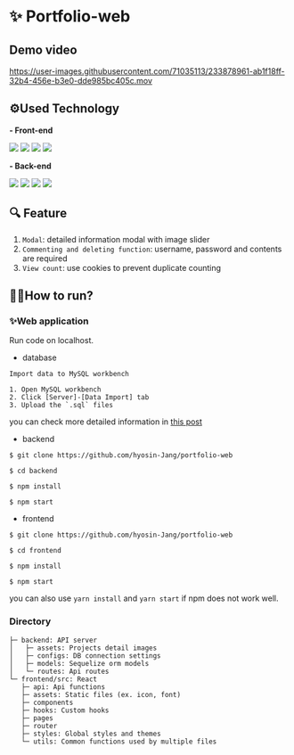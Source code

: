 # ✨ Portfolio-web

## Demo video

https://user-images.githubusercontent.com/71035113/233878961-ab1f18ff-32b4-456e-b3e0-dde985bc405c.mov


## ⚙Used Technology

<p > <b>- Front-end</b> </p>
<div >
<img src="https://img.shields.io/badge/React-61DAFB?style=flat-square&logo=React&logoColor=white"/>
<img src="https://img.shields.io/badge/Styled Components-DB7093?style=flat-square&logo=styled-components&logoColor=white"/>
<img src="https://img.shields.io/badge/Recoil-764ABC?style=flat-square&logo=Recoil&logoColor=white"/>
<img src="https://img.shields.io/badge/Chart.js-F9A03C?style=flat-square&logo=Chart.js&logoColor=white"/>
</div>

<p > <b>- Back-end</b> </p>
<div >
<img src="https://img.shields.io/badge/Node.js-6DB33F?style=flat-square&logo=Node.js&logoColor=white"/>
<img src="https://img.shields.io/badge/MySQL-4479A1?style=flat-square&logo=MySQL&logoColor=white" />
<img src="https://img.shields.io/badge/Sequelize-4479A1?style=flat-square&logo=Sequelize&logoColor=white" />
<img src="https://img.shields.io/badge/Express-4479A1?style=flat-square&logo=Express&logoColor=white" />
</div>

## 🔍 Feature

1. `Modal`: detailed information modal with image slider
2. `Commenting and deleting function`: username, password and contents are required
3. `View count`: use cookies to prevent duplicate counting

## 🏃‍♀️How to run?

### ✨Web application

Run code on localhost.

- database

```
Import data to MySQL workbench

1. Open MySQL workbench
2. Click [Server]-[Data Import] tab
3. Upload the `.sql` files

```

you can check more detailed information in [this post](https://velog.io/@finelinefe/TIP-MySQL-Workbench%EB%A5%BC-%EC%9D%B4%EC%9A%A9%ED%95%B4-DB-Dump)

- backend

```
$ git clone https://github.com/hyosin-Jang/portfolio-web

$ cd backend

$ npm install

$ npm start

```

-   frontend

```
$ git clone https://github.com/hyosin-Jang/portfolio-web

$ cd frontend

$ npm install

$ npm start

```

you can also use `yarn install` and `yarn start` if npm does not work well.

### Directory

```
├─ backend: API server
│   ├─ assets: Projects detail images
│   ├─ configs: DB connection settings
│   ├─ models: Sequelize orm models
│   └─ routes: Api routes
└─ frontend/src: React
   ├─ api: Api functions
   ├─ assets: Static files (ex. icon, font)
   ├─ components
   ├─ hooks: Custom hooks
   ├─ pages
   ├─ router
   ├─ styles: Global styles and themes
   └─ utils: Common functions used by multiple files
```
